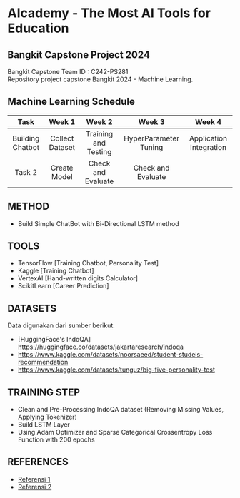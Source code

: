 # AIcademy - The Most AI Tools for Education

## Bangkit Capstone Project 2024  

Bangkit Capstone Team ID : C242-PS281  
Repository project capstone Bangkit 2024 - Machine Learning.  

## Machine Learning Schedule  
|  Task  |        Week 1        |           Week 2         |        Week 3            |        Week 4             |     
| :----: | :------------------: | :----------------------: | :----------------------: | :-----------------------: | 
| Building Chatbot | Collect Dataset      | Training and Testing     | HyperParameter Tuning    | Application Integration   | 
| Task 2 | Create Model         | Check and Evaluate       | Check and Evaluate       |                           | 

## METHOD  
- Build Simple ChatBot with Bi-Directional LSTM method
  
## TOOLS  
- TensorFlow [Training Chatbot, Personality Test] 
- Kaggle [Training Chatbot]
- VertexAI [Hand-written digits Calculator]
- ScikitLearn [Career Prediction]

## DATASETS  
Data digunakan dari sumber berikut:  
- [HuggingFace's IndoQA] https://huggingface.co/datasets/jakartaresearch/indoqa
- https://www.kaggle.com/datasets/noorsaeed/student-studeis-recommendation
- https://www.kaggle.com/datasets/tunguz/big-five-personality-test

## TRAINING STEP
 
- Clean and Pre-Processing IndoQA dataset (Removing Missing Values, Applying Tokenizer)
- Build LSTM Layer
- Using Adam Optimizer and Sparse Categorical Crossentropy Loss Function with 200 epochs  

## REFERENCES  
- [Referensi 1](#link-referensi-1)  
- [Referensi 2](#link-referensi-2)  
